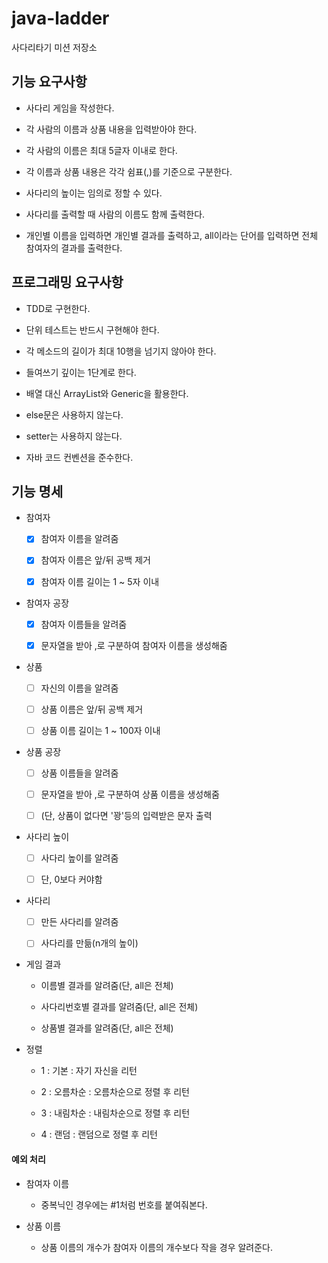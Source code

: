 # java-ladder
사다리타기 미션 저장소

## 기능 요구사항

- 사다리 게임을 작성한다.

- 각 사람의 이름과 상품 내용을 입력받아야 한다.

- 각 사람의 이름은 최대 5글자 이내로 한다.

- 각 이름과 상품 내용은 각각 쉼표(,)를 기준으로 구분한다.

- 사다리의 높이는 임의로 정할 수 있다.

- 사다리를 출력할 때 사람의 이름도 함께 출력한다.

- 개인별 이름을 입력하면 개인별 결과를 출력하고, all이라는 단어를 입력하면 전체 참여자의 결과를 출력한다.

## 프로그래밍 요구사항

- TDD로 구현한다.

- 단위 테스트는 반드시 구현해야 한다.

- 각 메소드의 길이가 최대 10행을 넘기지 않아야 한다.

- 들여쓰기 깊이는 1단계로 한다.

- 배열 대신 ArrayList와 Generic을 활용한다.

- else문은 사용하지 않는다.

- setter는 사용하지 않는다.

- 자바 코드 컨벤션을 준수한다.

## 기능 명세

- 참여자

  - [x] 참여자 이름을 알려줌
  
  - [x] 참여자 이름은 앞/뒤 공백 제거
  
  - [x] 참여자 이름 길이는 1 ~ 5자 이내
  
- 참여자 공장

  - [x] 참여자 이름들을 알려줌
  
  - [x] 문자열을 받아 ,로 구분하여 참여자 이름을 생성해줌
  
- 상품

  - [ ] 자신의 이름을 알려줌
  
  - [ ] 상품 이름은 앞/뒤 공백 제거
  
  - [ ] 상품 이름 길이는 1 ~ 100자 이내
    
- 상품 공장

  - [ ] 상품 이름들을 알려줌
  
  - [ ] 문자열을 받아 ,로 구분하여 상품 이름을 생성해줌
  
  - [ ] (단, 상품이 없다면 '꽝'등의 입력받은 문자 출력
  
- 사다리 높이

  - [ ] 사다리 높이를 알려줌
  
  - [ ] 단, 0보다 커야함

- 사다리

  - [ ] 만든 사다리를 알려줌
  
  - [ ] 사다리를 만듦(n개의 높이)
    
- 게임 결과

  - 이름별 결과를 알려줌(단, all은 전체)
  
  - 사다리번호별 결과를 알려줌(단, all은 전체)
  
  - 상품별 결과를 알려줌(단, all은 전체)
  
- 정렬

  - 1 : 기본 : 자기 자신을 리턴
  
  - 2 : 오름차순 : 오름차순으로 정렬 후 리턴
  
  - 3 : 내림차순 : 내림차순으로 정렬 후 리턴
  
  - 4 : 랜덤 : 랜덤으로 정렬 후 리턴

#### 예외 처리

- 참여자 이름

  - 중복닉인 경우에는 #1처럼 번호를 붙여줘본다.
    
- 상품 이름
   
  - 상품 이름의 개수가 참여자 이름의 개수보다 작을 경우 알려준다.
